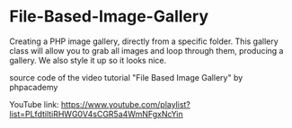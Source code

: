 # File-Based-Image-Gallery
Creating a PHP image gallery, directly from a specific folder. This gallery class will allow you to grab all images and loop through them, producing a gallery. We also style it up so it looks nice.

source code of the video tutorial "File Based Image Gallery" by phpacademy

YouTube link:
https://www.youtube.com/playlist?list=PLfdtiltiRHWG0V4sCGR5a4WmNFgxNcYin
